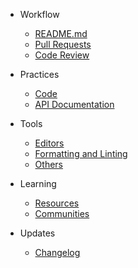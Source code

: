 * Workflow

  * [README.md](writing-readme.md)
  * [Pull Requests](pull-requests.md)
  * [Code Review](code-review.md)

* Practices

  * [Code](code.md)
  * [API Documentation](api-doc.md)

* Tools

  * [Editors](editors.md)
  * [Formatting and Linting](f-and-l.md)
  * [Others](others.md)

* Learning

  * [Resources]()
  * [Communities]()

* Updates

  * [Changelog](changelog.md)
